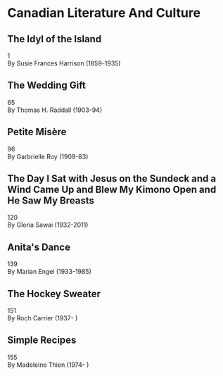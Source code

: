 # Canadian Literature And Culture

## The Idyl of the Island
1  
By Susie Frances Harrison (1859-1935)  

## The Wedding Gift
65  
By Thomas H. Raddall (1903-94)  

## Petite Misère
96  
By Garbrielle Roy (1909-83)  

## The Day I Sat with Jesus on the Sundeck and a Wind Came Up and Blew My Kimono Open and He Saw My Breasts
120  
By Gloria Sawai (1932-2011)  

## Anita's Dance
139  
By Marian Engel (1933-1985)  

## The Hockey Sweater
151  
By Roch Carrier (1937- )  

## Simple Recipes
155  
By Madeleine Thien (1974- )  
